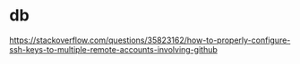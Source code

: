 # db
https://stackoverflow.com/questions/35823162/how-to-properly-configure-ssh-keys-to-multiple-remote-accounts-involving-github
